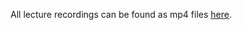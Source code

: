 All lecture recordings can be found as mp4 files [here](https://www.dropbox.com/scl/fo/30891hi4zximf9pbbmlbn/h?rlkey=tfl2j3ood3em6rr63l2papvz9&dl=0).